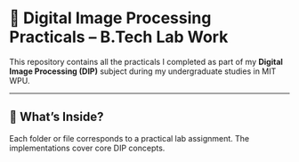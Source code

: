 # 🎯 Digital Image Processing Practicals – B.Tech Lab Work

This repository contains all the practicals I completed as part of my **Digital Image Processing (DIP)** subject during my undergraduate studies in MIT WPU.

---

## 🧪 What’s Inside?

Each folder or file corresponds to a practical lab assignment. The implementations cover core DIP concepts.
